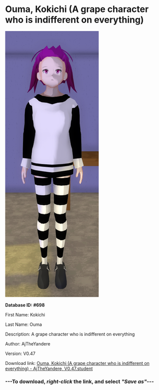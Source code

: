 # Ouma, Kokichi (A grape character who is indifferent on everything)

<img src="https://raw.githubusercontent.com/Arbiter1223/Daigaku-Gurashi-Custom-Students/master/Students/Files/Ouma%2C%20Kokichi%20(A%20grape%20character%20who%20is%20indifferent%20on%20everything).png" title="Ouma, Kokichi (A grape character who is indifferent on everything) - AjTheYandere, V0.47">

**Database ID: #698**

First Name: Kokichi

Last Name: Ouma

Description: A grape character who is indifferent on everything

Author: AjTheYandere

Version: V0.47

Download link: <a href="https://raw.githubusercontent.com/Arbiter1223/Daigaku-Gurashi-Custom-Students/master/Students/Files/Ouma%2C%20Kokichi%20(A%20grape%20character%20who%20is%20indifferent%20on%20everything)%20-%20AjTheYandere%2C%20V0.47.student">Ouma, Kokichi (A grape character who is indifferent on everything) - AjTheYandere, V0.47.student</a>

### ---**To download, _right-click_ the link, and select _"Save as"_**---
